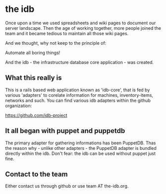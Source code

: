# the idb

Once upon a time we used spreadsheets and wiki pages to 
document our server landscape. Then the age of working 
together, more people joined the team and it became 
tedious to maintain all those wiki pages.

And we thought, why not keep to the principle of:

Automate all boring things!

And the idb - the infrastructure database core application -
was created.

## What this really is

This is a rails based web application known as 'idb-core', that
is fed by various 'adapters' to corelate information for
machines, inventory-items, networks and such.
You can find various idb adapters within the github organization:

https://github.com/idb-project

## It all began with puppet and puppetdb

The primary adapter for gathering informations has been PuppetDB.
Thas the reason why - unlike other adapters - the PuppetDB adapter is
bundled directly within the idb. Don't fear: the idb can be used
without puppet just fine. 

## Contact to the team

Either contact us through github or use team AT the-idb.org.

